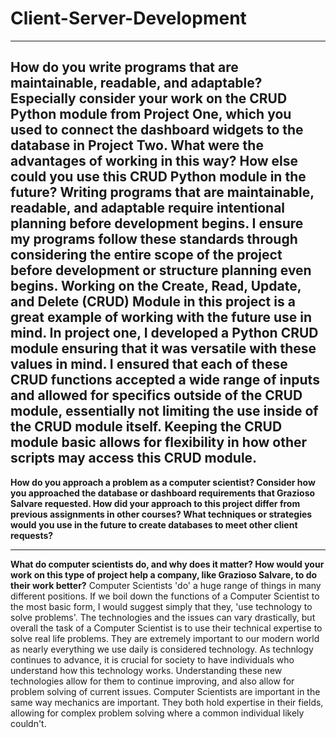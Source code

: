 # Client-Server-Development

---

**How do you write programs that are maintainable, readable, and adaptable? Especially consider your work on the CRUD Python module from Project One, which you used to connect the dashboard widgets to the database in Project Two. What were the advantages of working in this way? How else could you use this CRUD Python module in the future?**
Writing programs that are maintainable, readable, and adaptable require intentional planning before development begins. I ensure my programs follow these standards through considering the entire scope of the project before development or structure planning even begins. Working on the Create, Read, Update, and Delete (CRUD) Module in this project is a great example of working with the future use in mind. In project one, I developed a Python CRUD module ensuring that it was versatile with these values in mind. I ensured that each of these CRUD functions accepted a wide range of inputs and allowed for specifics outside of the CRUD module, essentially not limiting the use inside of the CRUD module itself. Keeping the CRUD module basic allows for flexibility in how other scripts may access this CRUD module.
---

**How do you approach a problem as a computer scientist? Consider how you approached the database or dashboard requirements that Grazioso Salvare requested. How did your approach to this project differ from previous assignments in other courses? What techniques or strategies would you use in the future to create databases to meet other client requests?**

---

**What do computer scientists do, and why does it matter? How would your work on this type of project help a company, like Grazioso Salvare, to do their work better?**
Computer Scientists 'do' a huge range of things in many different positions. If we boil down the functions of a Computer Scientist to the most basic form, I would suggest simply that they, 'use technology to solve problems'. The technologies and the issues can vary drastically, but overall the task of a Computer Scientist is to use their technical expertise to solve real life problems. They are extremely important to our modern world as nearly everything we use daily is considered technology. As technlogy continues to advance, it is crucial for society to have individuals who understand how this technology works. Understanding these new technologies allow for them to continue improving, and also allow for problem solving of current issues. Computer Scientists are important in the same way mechanics are important. They both hold expertise in their fields, allowing for complex problem solving where a common individual likely couldn't.
